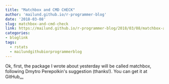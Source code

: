 ```yaml
---
title: "Matchbox and CMD CHECK"
author: 'mailund.github.io/r-programmer-blog'
date: '2018-03-08'
slug: matchbox-and-cmd-check
link: https://mailund.github.io/r-programmer-blog/2018/03/08/matchbox-and-cmd-check/
categories:
- bloglink
tags:
  - rstats
  - mailundgithubiorprogrammerblog
---
```


Ok, first, the package I wrote about yesterday will be called matchbox, following Dmytro Perepolkin's suggestion (thanks!). You can get it at GitHub[... <i class="fas fa-external-link-alt"></i>](https://mailund.github.io/r-programmer-blog/2018/03/08/matchbox-and-cmd-check/)

